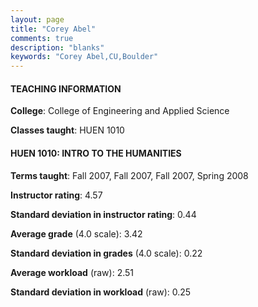 ```yaml
---
layout: page
title: "Corey Abel" 
comments: true
description: "blanks"
keywords: "Corey Abel,CU,Boulder"
---
```

<head>
<script src="https://ajax.googleapis.com/ajax/libs/jquery/2.1.3/jquery.min.js"></script>
<script src="https://dl.dropboxusercontent.com/s/pc42nxpaw1ea4o9/highcharts.js?dl=0"></script>
<!-- <script src="../assets/js/highcharts.js"></script> -->
<style type="text/css">@font-face {
	font-family: "Bebas Neue";
	src: url(https://www.filehosting.org/file/details/544349/BebasNeue Regular.otf) format("opentype");
	}
	h1.Bebas { 
		font-family: "Bebas Neue", Verdana, Tahoma;
	}
</style>
</head>
	   
#### TEACHING INFORMATION

**College**: College of Engineering and Applied Science

**Classes taught**: HUEN 1010

#### HUEN 1010: INTRO TO THE HUMANITIES

**Terms taught**: Fall 2007, Fall 2007, Fall 2007, Spring 2008

**Instructor rating**: 4.57

**Standard deviation in instructor rating**: 0.44

**Average grade** (4.0 scale): 3.42

**Standard deviation in grades** (4.0 scale): 0.22

**Average workload** (raw): 2.51

**Standard deviation in workload** (raw): 0.25

